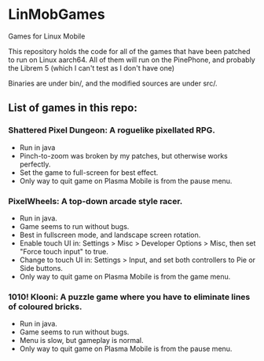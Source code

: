 # LinMobGames
Games for Linux Mobile

This repository holds the code for all of the games that have been patched to run on Linux aarch64.
All of them will run on the PinePhone, and probably the Librem 5 (which I can't test as I don't have one)

Binaries are under bin/, and the modified sources are under src/.

## List of games in this repo:
### Shattered Pixel Dungeon: A roguelike pixellated RPG.
- Run in java
- Pinch-to-zoom was broken by my patches, but otherwise works perfectly. 
- Set the game to full-screen for best effect. 
- Only way to quit game on Plasma Mobile is from the pause menu.

### PixelWheels: A top-down arcade style racer.
- Run in java.
- Game seems to run without bugs.
- Best in fullscreen mode, and landscape screen rotation.
- Enable touch UI in: Settings > Misc > Developer Options > Misc, then set "Force touch input" to true.
- Change to touch UI in: Settings > Input, and set both controllers to Pie or Side buttons.
- Only way to quit game on Plasma Mobile is from the game menu.

### 1010! Klooni: A puzzle game where you have to eliminate lines of coloured bricks.
- Run in java.
- Game seems to run without bugs.
- Menu is slow, but gameplay is normal.
- Only way to quit game on Plasma Mobile is from the pause menu.
